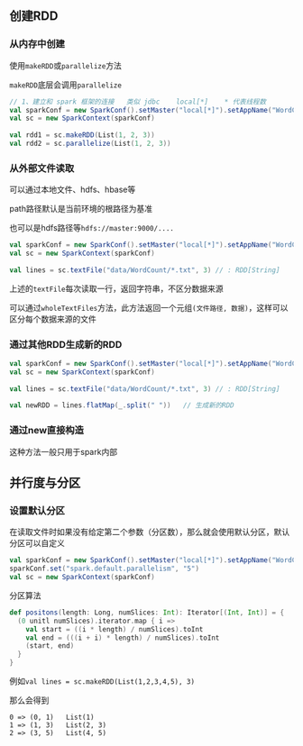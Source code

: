 ## 创建RDD

### 从内存中创建

使用`makeRDD`或`parallelize`方法

`makeRDD`底层会调用`parallelize`

```scala
// 1、建立和 spark 框架的连接   类似 jdbc    local[*]    * 代表线程数
val sparkConf = new SparkConf().setMaster("local[*]").setAppName("WordCount")  
val sc = new SparkContext(sparkConf)  
  
val rdd1 = sc.makeRDD(List(1, 2, 3))  
val rdd2 = sc.parallelize(List(1, 2, 3))
```

### 从外部文件读取

可以通过本地文件、hdfs、hbase等

path路径默认是当前环境的根路径为基准

也可以是hdfs路径等`hdfs://master:9000/....`

```scala
val sparkConf = new SparkConf().setMaster("local[*]").setAppName("WordCount")  
val sc = new SparkContext(sparkConf)  
  
val lines = sc.textFile("data/WordCount/*.txt", 3) // : RDD[String]
```

上述的`textFile`每次读取一行，返回字符串，不区分数据来源

可以通过`wholeTextFiles`方法，此方法返回一个元组`(文件路径, 数据)`，这样可以区分每个数据来源的文件

### 通过其他RDD生成新的RDD

```scala
val sparkConf = new SparkConf().setMaster("local[*]").setAppName("WordCount")  
val sc = new SparkContext(sparkConf)  
  
val lines = sc.textFile("data/WordCount/*.txt", 3) // : RDD[String]  
  
val newRDD = lines.flatMap(_.split(" "))   // 生成新的RDD
```

### 通过new直接构造

这种方法一般只用于spark内部

## 并行度与分区

### 设置默认分区

在读取文件时如果没有给定第二个参数（分区数），那么就会使用默认分区，默认分区可以自定义

```scala
val sparkConf = new SparkConf().setMaster("local[*]").setAppName("WordCount")  
sparkConf.set("spark.default.parallelism", "5")  
val sc = new SparkContext(sparkConf)
```

分区算法

```scala
def positons(length: Long, numSlices: Int): Iterator[(Int, Int)] = {
  (0 unitl numSlices).iterator.map { i => 
    val start = ((i * length) / numSlices).toInt
    val end = (((i + i) * length) / numSlices).toInt
    (start, end) 
  }
}
```

例如`val lines = sc.makeRDD(List(1,2,3,4,5), 3)`

那么会得到

```
0 => (0, 1)   List(1)
1 => (1, 3)   List(2, 3)
2 => (3, 5)   List(4, 5)
```

